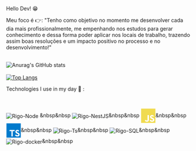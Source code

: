 Hello Dev! 😁 

Meu foco é 👉: "Tenho como objetivo no momento me desenvolver cada dia mais
profissionalmente, me empenhando nos estudos para gerar
conhecimento e dessa forma poder aplicar nos locais de trabalho,
trazendo assim boas resoluções e um impacto positivo no processo e no
desenvolvimento!" <br>
<br>



![Anurag's GitHub stats](https://github-readme-stats.vercel.app/api?username=Gabriel-Rigonato&show_icons=true&theme=dark&count_private=true&line_height=27)<br><br>
[![Top Langs](https://github-readme-stats.vercel.app/api/top-langs/?username=Gabriel-Rigonato&layout=compact&show_icons=true&theme=dark&count_private=true&line_height=27)](https://github.com/Gabriel-Rigonato/github-readme-stats)

Technologies I use in my day 👾 : 

<div style="display: inline_block"><br>
  
  <img align="center" alt="Rigo-Node" height="40" width="40" src="https://cdn.jsdelivr.net/gh/devicons/devicon/icons/nodejs/nodejs-original-wordmark.svg" /> &nbsp&nbsp
   <img  align="center" alt="Rigo-NestJS" height="40" width="40" src="https://www.svgrepo.com/download/373872/nestjs.svg" />&nbsp&nbsp
  <img align="center" alt="Rigo-Js" height="40" width="40" src="https://raw.githubusercontent.com/devicons/devicon/master/icons/javascript/javascript-plain.svg">&nbsp&nbsp
  <img align="center" alt="Rigo-Ts" height="40" width="40" src="https://raw.githubusercontent.com/devicons/devicon/master/icons/typescript/typescript-plain.svg">&nbsp&nbsp
  <img align="center" alt="Rigo-Ts" height="40" width="40" src="https://cdn.jsdelivr.net/gh/devicons/devicon/icons/java/java-original.svg" />&nbsp&nbsp
  <img  align="center" alt="Rigo-SQL" height="40" width="40" src="https://cdn.jsdelivr.net/gh/devicons/devicon/icons/mysql/mysql-original.svg" />&nbsp&nbsp
  <img  align="center" alt="Rigo-docker" height="40" width="40" src="https://www.svgrepo.com/download/303231/docker-logo.svg" />&nbsp&nbsp
 
          
</div>




